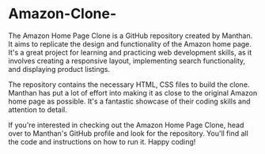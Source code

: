 # Amazon-Clone-

The Amazon Home Page Clone is a GitHub repository created by Manthan. It aims to replicate the design and functionality of the Amazon home page. It's a great project for learning and practicing web development skills, as it involves creating a responsive layout, implementing search functionality, and displaying product listings.

The repository contains the necessary HTML, CSS files to build the clone. Manthan has put a lot of effort into making it as close to the original Amazon home page as possible. It's a fantastic showcase of their coding skills and attention to detail.

If you're interested in checking out the Amazon Home Page Clone, head over to Manthan's GitHub profile and look for the repository. You'll find all the code and instructions on how to run it. Happy coding!
